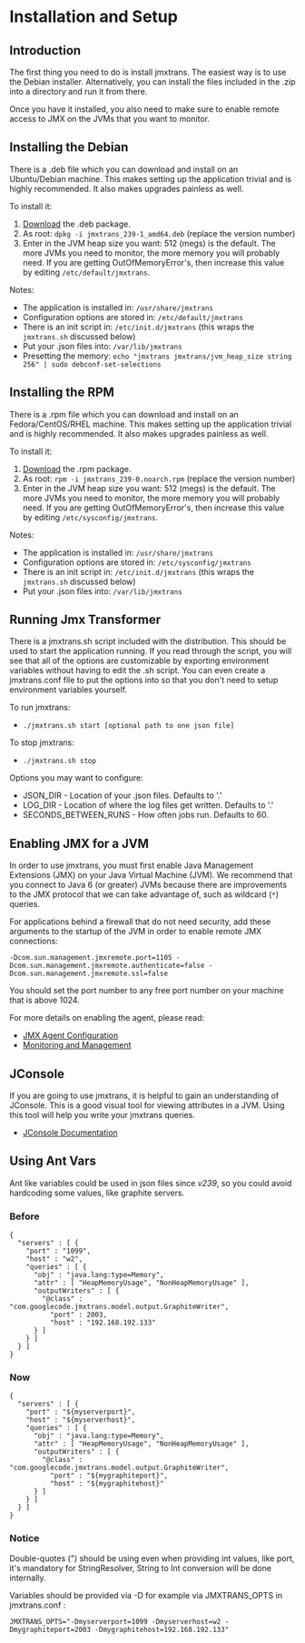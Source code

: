 # Installation and Setup

## Introduction

The first thing you need to do is install jmxtrans. The easiest way is to use the Debian installer. Alternatively, you can install the files included in the .zip into a directory and run it from there.

Once you have it installed, you also need to make sure to enable remote access to JMX on the JVMs that you want to monitor.

## Installing the Debian

There is a .deb file which you can download and install on an Ubuntu/Debian machine. This makes setting up the application trivial and is highly recommended. It also makes upgrades painless as well.

To install it:

  1. [Download](https://github.com/jmxtrans/jmxtrans/downloads) the .deb package.
  1. As root: ```dpkg -i jmxtrans_239-1_amd64.deb``` (replace the version number)
  1. Enter in the JVM heap size you want: 512 (megs) is the default. The more JVMs you need to monitor, the more memory you will probably need. If you are getting OutOfMemoryError's, then increase this value by editing ```/etc/default/jmxtrans```.

Notes: 

  * The application is installed in: ```/usr/share/jmxtrans```
  * Configuration options are stored in: ```/etc/default/jmxtrans```
  * There is an init script in: ```/etc/init.d/jmxtrans``` (this wraps the ```jmxtrans.sh``` discussed below)
  * Put your .json files into: ```/var/lib/jmxtrans```
  * Presetting the memory: `echo "jmxtrans jmxtrans/jvm_heap_size string 256" | sudo debconf-set-selections`

## Installing the RPM

There is a .rpm file which you can download and install on an Fedora/CentOS/RHEL machine. This makes setting up the application trivial and is highly recommended. It also makes upgrades painless as well.

To install it:

  1. [Download](https://github.com/jmxtrans/jmxtrans/downloads) the .rpm package.
  1. As root: ```rpm -i jmxtrans_239-0.noarch.rpm``` (replace the version number)
  1. Enter in the JVM heap size you want: 512 (megs) is the default. The more JVMs you need to monitor, the more memory you will probably need. If you are getting OutOfMemoryError's, then increase this value by editing ```/etc/sysconfig/jmxtrans```.

Notes: 

  * The application is installed in: ```/usr/share/jmxtrans```
  * Configuration options are stored in: ```/etc/sysconfig/jmxtrans```
  * There is an init script in: ```/etc/init.d/jmxtrans``` (this wraps the ```jmxtrans.sh``` discussed below)
  * Put your .json files into: ```/var/lib/jmxtrans```

## Running Jmx Transformer

There is a jmxtrans.sh script included with the distribution. This should be used to start the application running. If you read through the script, you will see that all of the options are customizable by exporting environment variables without having to edit the .sh script. You can even create a jmxtrans.conf file to put the options into so that you don't need to setup environment variables yourself.

To run jmxtrans:
  * ```./jmxtrans.sh start [optional path to one json file]```

To stop jmxtrans:
  * ```./jmxtrans.sh stop```

Options you may want to configure:

  * JSON_DIR - Location of your .json files. Defaults to '.'
  * LOG_DIR - Location of where the log files get written. Defaults to '.'
  * SECONDS_BETWEEN_RUNS - How often jobs run. Defaults to 60.

## Enabling JMX for a JVM

In order to use jmxtrans, you must first enable Java Management Extensions (JMX) on your Java Virtual Machine (JVM). We recommend that you connect to Java 6 (or greater) JVMs because there are improvements to the JMX protocol that we can take advantage of, such as wildcard (```*```) queries.

For applications behind a firewall that do not need security, add these arguments to the startup of the JVM in order to enable remote JMX connections:

```
-Dcom.sun.management.jmxremote.port=1105 -Dcom.sun.management.jmxremote.authenticate=false -Dcom.sun.management.jmxremote.ssl=false
```

You should set the port number to any free port number on your machine that is above 1024.

For more details on enabling the agent, please read:

  * [JMX Agent Configuration](http://download.oracle.com/javase/6/docs/technotes/guides/management/agent.html)
  * [Monitoring and Management](http://download.oracle.com/javase/6/docs/technotes/guides/management/)

## JConsole

If you are going to use jmxtrans, it is helpful to gain an understanding of JConsole. This is a good visual tool for viewing attributes in a JVM. Using this tool will help you write your jmxtrans queries.

  * [JConsole Documentation](http://download.oracle.com/javase/6/docs/technotes/guides/management/jconsole.html)

## Using Ant Vars

Ant like variables could be used in json files since *v239*, so you could avoid hardcoding some values, like graphite servers.

### Before

```
{
  "servers" : [ {
    "port" : "1099",
    "host" : "w2",
    "queries" : [ {
      "obj" : "java.lang:type=Memory",
      "attr" : [ "HeapMemoryUsage", "NonHeapMemoryUsage" ],
      "outputWriters" : [ {
        "@class" : "com.googlecode.jmxtrans.model.output.GraphiteWriter",
          "port" : 2003,
          "host" : "192.168.192.133"
      } ]
    } ]
  } ]
}
```

### Now

```
{
  "servers" : [ {
    "port" : "${myserverport}",
    "host" : "${myserverhost}",
    "queries" : [ {
      "obj" : "java.lang:type=Memory",
      "attr" : [ "HeapMemoryUsage", "NonHeapMemoryUsage" ],
      "outputWriters" : [ {
        "@class" : "com.googlecode.jmxtrans.model.output.GraphiteWriter",
          "port" : "${mygraphiteport}",
          "host" : "${mygraphitehost}"
      } ]
    } ]
  } ]
}
```

### Notice

Double-quotes (") should be using even when providing int values, like port, it's mandatory for StringResolver, String to Int conversion will be done internally.
 
Variables should be provided via -D for example via JMXTRANS_OPTS in jmxtrans.conf :

```
JMXTRANS_OPTS="-Dmyserverport=1099 -Dmyserverhost=w2 -Dmygraphiteport=2003 -Dmygraphitehost=192.168.192.133"
```